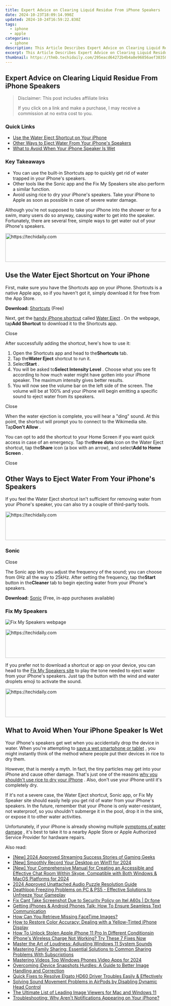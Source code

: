 ```yaml
---
title: Expert Advice on Clearing Liquid Residue From iPhone Speakers
date: 2024-10-23T18:09:14.990Z
updated: 2024-10-24T16:59:22.830Z
tags:
  - iphone
  - apple
categories:
  - iphone
description: This Article Describes Expert Advice on Clearing Liquid Residue From iPhone Speakers
excerpt: This Article Describes Expert Advice on Clearing Liquid Residue From iPhone Speakers
thumbnail: https://thmb.techidaily.com/295eacd64272b4b4a8e96856aef38358e19d3e53299073754d2c1fe5d922072f.png
---
```


## Expert Advice on Clearing Liquid Residue From iPhone Speakers

>  Disclaimer: This post includes affiliate links
>
>  If you click on a link and make a purchase, I may receive a commission at no extra cost to you.
>

### Quick Links

* [Use the Water Eject Shortcut on Your iPhone](https://www.makeuseof.com/how-to-eject-water-speaker-microphone-iphone/#use-the-water-eject-shortcut-on-your-iphone)
* [Other Ways to Eject Water From Your iPhone's Speakers](https://www.makeuseof.com/how-to-eject-water-speaker-microphone-iphone/#other-ways-to-eject-water-from-your-iphone-39-s-speakers)
* [What to Avoid When Your iPhone Speaker Is Wet](https://www.makeuseof.com/how-to-eject-water-speaker-microphone-iphone/#what-to-avoid-when-your-iphone-speaker-is-wet)

### Key Takeaways

* You can use the built-in Shortcuts app to quickly get rid of water trapped in your iPhone's speakers.
* Other tools like the Sonic app and the Fix My Speakers site also perform a similar function.
* Avoid using rice to dry your iPhone's speakers. Take your iPhone to Apple as soon as possible in case of severe water damage.

 Although you're not supposed to take your iPhone into the shower or for a swim, many users do so anyway, causing water to get into the speaker. Fortunately, there are several free, simple ways to get water out of your iPhone's speakers.

<!-- affiliate ads begin -->
<a href="https://appsumo.8odi.net/c/5597632/2130871/7443" target="_top" id="2130871">
  <img src="//a.impactradius-go.com/display-ad/7443-2130871" border="0" alt="https://techidaily.com" width="728" height="90"/>
</a>
<img height="0" width="0" src="https://appsumo.8odi.net/i/5597632/2130871/7443" style="position:absolute;visibility:hidden;" border="0" />
<!-- affiliate ads end -->

## Use the Water Eject Shortcut on Your iPhone

 First, make sure you have the Shortcuts app on your iPhone. Shortcuts is a native Apple app, so if you haven't got it, simply download it for free from the App Store.

**Download:** [Shortcuts](http://apps.apple.com/app/shortcuts/id915249334) (Free)

 Next, get the [handy iPhone shortcut](https://www.makeuseof.com/tag/iphone-shortcuts-automate/) called [Water Eject](https://www.icloud.com/shortcuts/8632a30b2b814c4c914983351bb8a856) . On the webpage, tap**Add Shortcut** to download it to the Shortcuts app.

Close

After successfully adding the shortcut, here's how to use it:

1. Open the Shortcuts app and head to the**Shortcuts** tab.
2. Tap the**Water Eject** shortcut to run it.
3. Select**Start** .
4. You will be asked to**Select Intensity Level** . Choose what you see fit according to how much water might have gotten into your iPhone speaker. The maximum intensity gives better results.
5. You will now see the volume bar on the left side of the screen. The volume will be at 100% and your iPhone will begin emitting a specific sound to eject water from its speakers.

Close

 When the water ejection is complete, you will hear a "ding" sound. At this point, the shortcut will prompt you to connect to the Wikimedia site. Tap**Don't Allow** .

 You can opt to add the shortcut to your Home Screen if you want quick access in case of an emergency. Tap the**three dots** icon on the Water Eject shortcut, tap the**Share** icon (a box with an arrow), and select**Add to Home Screen** .

Close

## Other Ways to Eject Water From Your iPhone's Speakers

 If you feel the Water Eject shortcut isn't sufficient for removing water from your iPhone's speaker, you can also try a couple of third-party tools.

<!-- affiliate ads begin -->
<a href="https://laganoo.pxf.io/c/5597632/1657400/16446" target="_top" id="1657400">
  <img src="//a.impactradius-go.com/display-ad/16446-1657400" border="0" alt="https://techidaily.com" width="728" height="90"/>
</a>
<img height="0" width="0" src="https://laganoo.pxf.io/i/5597632/1657400/16446" style="position:absolute;visibility:hidden;" border="0" />
<!-- affiliate ads end -->

### Sonic

Close

 The Sonic app lets you adjust the frequency of the sound; you can choose from 0Hz all the way to 25kHz. After setting the frequency, tap the**Start** button in the**Cleaner** tab to begin ejecting water from your iPhone's speakers.

**Download:** [Sonic](https://apps.apple.com/us/app/sonic-tone-generator/id986999895?platform=iphone) (Free, in-app purchases available)

### Fix My Speakers

![Fix My Speakers webpage](https://static1.makeuseofimages.com/wordpress/wp-content/uploads/2024/04/muo-in-article-image-1200px-by-600px-21-ratio-49.jpg)

<!-- affiliate ads begin -->
<a href="https://aligracehair.sjv.io/c/5597632/1896560/19272" target="_top" id="1896560">
  <img src="//a.impactradius-go.com/display-ad/19272-1896560" border="0" alt="https://techidaily.com" width="728" height="90"/>
</a>
<img height="0" width="0" src="https://aligracehair.sjv.io/i/5597632/1896560/19272" style="position:absolute;visibility:hidden;" border="0" />
<!-- affiliate ads end -->

 If you prefer not to download a shortcut or app on your device, you can head to the [Fix My Speakers site](https://fixmyspeakers.com/) to play the tone needed to eject water from your iPhone's speakers. Just tap the button with the wind and water droplets emoji to activate the sound.

<!-- affiliate ads begin -->
<a href="https://appsumo.8odi.net/c/5597632/2049391/7443" target="_top" id="2049391">
  <img src="//a.impactradius-go.com/display-ad/7443-2049391" border="0" alt="https://techidaily.com" width="728" height="90"/>
</a>
<img height="0" width="0" src="https://appsumo.8odi.net/i/5597632/2049391/7443" style="position:absolute;visibility:hidden;" border="0" />
<!-- affiliate ads end -->

## What to Avoid When Your iPhone Speaker Is Wet

 Your iPhone's speakers get wet when you accidentally drop the device in water. When you're attempting to [save a wet smartphone or tablet](https://www.makeuseof.com/tag/how-to-save-a-wet-cell-phone-or-tablet/) , you might instantly think of the method where people put their devices in rice to dry them.

 However, that is merely a myth. In fact, the tiny particles may get into your iPhone and cause other damage. That's just one of the reasons [why you shouldn't use rice to dry your iPhone](https://www.makeuseof.com/rice-doesnt-fix-water-damage/) . Also, don't use your iPhone until it's completely dry.

 If it's not a severe case, the Water Eject shortcut, Sonic app, or Fix My Speaker site should easily help you get rid of water from your iPhone's speakers. In the future, remember that your iPhone is only water-resistant, not waterproof, so you shouldn't submerge it in the pool, drop it in the sink, or expose it to other water activities.

 Unfortunately, if your iPhone is already showing multiple [symptoms of water damage](https://www.makeuseof.com/symptoms-of-water-damaged-iphone/) , it's best to take it to a nearby Apple Store or Apple Authorized Service Provider for hardware repairs.

<ins class="adsbygoogle"
     style="display:block"
     data-ad-format="autorelaxed"
     data-ad-client="ca-pub-7571918770474297"
     data-ad-slot="1223367746"></ins>

<ins class="adsbygoogle"
     style="display:block"
     data-ad-client="ca-pub-7571918770474297"
     data-ad-slot="8358498916"
     data-ad-format="auto"
     data-full-width-responsive="true"></ins>

<span class="atpl-alsoreadstyle">Also read:</span>
<div><ul>
<li><a href="https://youtube-blog.techidaily.com/024-approved-streaming-success-stories-of-gaming-geeks/"><u>[New] 2024 Approved Streaming Success Stories of Gaming Geeks</u></a></li>
<li><a href="https://video-capture.techidaily.com/new-smoothly-record-your-desktop-on-win11-for-2024/"><u>[New] Smoothly Record Your Desktop on Win11 for 2024</u></a></li>
<li><a href="https://screen-recording.techidaily.com/new-your-comprehensive-manual-for-creating-an-accessible-and-effective-chat-room-within-skype-compatible-with-both-windows-and-macos-platforms-for-2024/"><u>[New] Your Comprehensive Manual for Creating an Accessible and Effective Chat Room Within Skype, Compatible with Both Windows & MacOS Platforms for 2024</u></a></li>
<li><a href="https://vp-tips.techidaily.com/2024-approved-unattached-audio-puzzle-resolution-guide/"><u>2024 Approved Unattached Audio Puzzle Resolution Guide</u></a></li>
<li><a href="https://video-screen-grab.techidaily.com/deathloop-freezing-problems-on-pc-and-ps5-effective-solutions-to-unfreeze-your-gameplay/"><u>Deathloop Freezing Problems on PC & PS5 - Effective Solutions to Unfreeze Your Gameplay</u></a></li>
<li><a href="https://howto.techidaily.com/fix-cant-take-screenshot-due-to-security-policy-on-itel-a60s-drfone-by-drfone-fix-android-problems-fix-android-problems/"><u>Fix Cant Take Screenshot Due to Security Policy on Itel A60s | Dr.fone</u></a></li>
<li><a href="https://fox-that.techidaily.com/getting-iphones-and-android-phones-talk-how-to-ensure-seamless-text-communication/"><u>Getting iPhones & Android Phones Talk: How To Ensure Seamless Text Communication</u></a></li>
<li><a href="https://fox-that.techidaily.com/how-can-you-retrieve-missing-facetime-images/"><u>How Can You Retrieve Missing FaceTime Images?</u></a></li>
<li><a href="https://fox-that.techidaily.com/how-to-restore-color-accuracy-dealing-with-a-yellow-tinted-iphone-display/"><u>How to Restore Color Accuracy: Dealing with a Yellow-Tinted iPhone Display</u></a></li>
<li><a href="https://ios-unlock.techidaily.com/how-to-unlock-stolen-apple-iphone-11-pro-in-different-conditionsin-by-drfone-ios/"><u>How To Unlock Stolen Apple iPhone 11 Pro In Different Conditionsin</u></a></li>
<li><a href="https://fox-that.techidaily.com/iphones-wireless-charge-not-working-try-these-7-fixes-now/"><u>IPhone's Wireless Charge Not Working? Try These 7 Fixes Now</u></a></li>
<li><a href="https://fox-that.techidaily.com/master-the-art-of-loudness-adjusting-windows-11-system-sounds/"><u>Master the Art of Loudness: Adjusting Windows 11 System Sounds</u></a></li>
<li><a href="https://fox-that.techidaily.com/mastering-family-sharing-essential-solutions-to-common-sharing-problems-with-subscriptions/"><u>Mastering Family Sharing: Essential Solutions to Common Sharing Problems With Subscriptions</u></a></li>
<li><a href="https://extra-skills.techidaily.com/mastering-videos-top-windows-phones-video-apps-for-2024/"><u>Mastering Videos Top Windows Phones Video Apps for 2024</u></a></li>
<li><a href="https://fox-that.techidaily.com/overcoming-idevice-snapshots-hurdles-a-guide-to-better-image-handling-and-correction/"><u>Overcoming iDevice Snapshots Hurdles: A Guide to Better Image Handling and Correction</u></a></li>
<li><a href="https://hardware-updates.techidaily.com/quick-fixes-to-resolve-elgato-hd60-driver-troubles-easily-and-effectively/"><u>Quick Fixes to Resolve Elgato HD60 Driver Troubles Easily & Effectively</u></a></li>
<li><a href="https://fox-that.techidaily.com/solving-sound-movement-problems-in-airpods-by-disabling-dynamic-head-control/"><u>Solving Sound Movement Problems in AirPods by Disabling Dynamic Head Control</u></a></li>
<li><a href="https://some-approaches.techidaily.com/the-ultimate-list-of-leading-image-viewers-for-mac-and-windows-11/"><u>The Ultimate List of Leading Image Viewers for Mac and Windows 11</u></a></li>
<li><a href="https://fox-that.techidaily.com/troubleshooting-why-arent-notifications-appearing-on-your-iphone/"><u>Troubleshooting: Why Aren't Notifications Appearing on Your iPhone?</u></a></li>
</ul></div>

